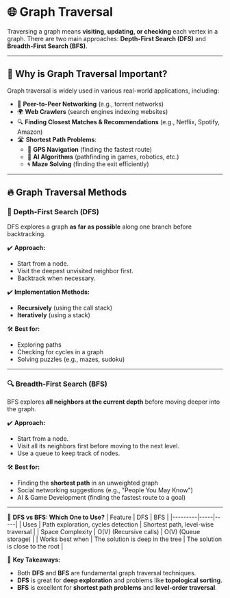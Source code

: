# 🌐 Graph Traversal

Traversing a graph means **visiting, updating, or checking** each vertex in a graph. There are two main approaches: **Depth-First Search (DFS)** and **Breadth-First Search (BFS)**.

---

## 🚀 Why is Graph Traversal Important?

Graph traversal is widely used in various real-world applications, including:

- 🔗 **Peer-to-Peer Networking** (e.g., torrent networks)
- 🌍 **Web Crawlers** (search engines indexing websites)
- 🔍 **Finding Closest Matches & Recommendations** (e.g., Netflix, Spotify, Amazon)
- 🛣️ **Shortest Path Problems**:
  - 🚗 **GPS Navigation** (finding the fastest route)
  - 🏁 **AI Algorithms** (pathfinding in games, robotics, etc.)
  - 🌀 **Maze Solving** (finding the exit efficiently)

---

## 🔥 Graph Traversal Methods

### 📌 **Depth-First Search (DFS)**

DFS explores a graph **as far as possible** along one branch before backtracking.

✔️ **Approach:**

- Start from a node.
- Visit the deepest unvisited neighbor first.
- Backtrack when necessary.

✔️ **Implementation Methods:**

- **Recursively** (using the call stack)
- **Iteratively** (using a stack)

🛠️ **Best for:**

- Exploring paths
- Checking for cycles in a graph
- Solving puzzles (e.g., mazes, sudoku)

---

### 🔍 **Breadth-First Search (BFS)**

BFS explores **all neighbors at the current depth** before moving deeper into the graph.

✔️ **Approach:**

- Start from a node.
- Visit all its neighbors first before moving to the next level.
- Use a queue to keep track of nodes.

🛠️ **Best for:**

- Finding the **shortest path** in an unweighted graph
- Social networking suggestions (e.g., "People You May Know")
- AI & Game Development (finding the fastest route to a goal)

---

🚀 **DFS vs BFS: Which One to Use?**
| Feature | DFS | BFS |
|---------|-----|-----|
| Uses | Path exploration, cycles detection | Shortest path, level-wise traversal |
| Space Complexity | O(V) (Recursive calls) | O(V) (Queue storage) |
| Works best when | The solution is deep in the tree | The solution is close to the root |

📝 **Key Takeaways:**

- Both **DFS** and **BFS** are fundamental graph traversal techniques.
- **DFS** is great for **deep exploration** and problems like **topological sorting**.
- **BFS** is excellent for **shortest path problems** and **level-order traversal**.
